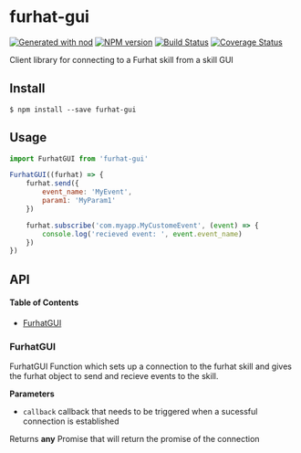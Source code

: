 # furhat-gui

[![Generated with nod](https://img.shields.io/badge/generator-nod-2196F3.svg?style=flat-square)](https://github.com/diegohaz/nod)
[![NPM version](https://img.shields.io/npm/v/furhat-gui.svg?style=flat-square)](https://npmjs.org/package/furhat-gui)
[![Build Status](https://img.shields.io/travis/FurhatRobotics/FurhatJSGUI/master.svg?style=flat-square)](https://travis-ci.org/FurhatRobotics/FurhatJSGUI) [![Coverage Status](https://img.shields.io/codecov/c/github/FurhatRobotics/FurhatJSGUI/master.svg?style=flat-square)](https://codecov.io/gh/FurhatRobotics/FurhatJSGUI/branch/master)

Client library for connecting to a Furhat skill from a skill GUI

## Install

    $ npm install --save furhat-gui

## Usage

```js
import FurhatGUI from 'furhat-gui'

FurhatGUI((furhat) => {
    furhat.send({
        event_name: 'MyEvent',
        param1: 'MyParam1'
    })

    furhat.subscribe('com.myapp.MyCustomeEvent', (event) => {
        console.log('recieved event: ', event.event_name)
    })
})
```

## API

<!-- Generated by documentation.js. Update this documentation by updating the source code. -->

#### Table of Contents

-   [FurhatGUI](#furhatgui)

### FurhatGUI

FurhatGUI Function which sets up a connection to the furhat skill and gives
the furhat object to send and recieve events to the skill.

**Parameters**

-   `callback`  callback that needs to be triggered when a sucessful connection is established

Returns **any** Promise that will return the promise of the connection
